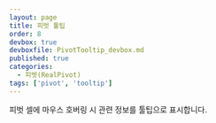 ```yaml
---
layout: page
title: 피벗 툴팁
order: 8
devbox: true
devboxfile: PivotTooltip_devbox.md
published: true
categories:
  - 피벗(RealPivot)
tags: ['pivot', 'tooltip']
---
```


피벗 셀에 마우스 호버링 시 관련 정보를 툴팁으로 표시합니다.

<link rel="stylesheet" type="text/css" href="/lib/realpivot/realpivot_eval.0.9.0/css/default_blue.css">
<link rel="stylesheet" type="text/css" href="/lib/css/pivot_demo.css">
<script type="text/javascript" src="/lib/jquery/jquery-1.11.2.min.js"></script>
<script type="text/javascript" src="/lib/realgrid/realgridjs-lic.js"></script>  
<script type="text/javascript" src="/lib/realgrid/realgridjs_eval.1.1.27/realgridjs_eval.1.1.27.min.js"></script>
<script type="text/javascript" src="/lib/realgrid/realgridjs_eval.1.1.27/realgridjs-api.1.1.27.js"></script>
<script type="text/javascript" src="/lib/realpivot/realpivot_eval.1.0.0/messages/realpivot-messages.js"></script>
<script type="text/javascript" src="/lib/realpivot/realpivot_eval.1.0.0/realpivot_eval.1.0.0.min.js"></script>


<div id="realpivot" style="width:100%;height:500px;"></div>


<script>
var dataProvider;
var pivot;

$(document).ready( function() {
    dataProvider = new RealGridJS.LocalDataProvider();
    pivot = new RealPivot("realpivot");
    pivot.setDataProvider(dataProvider);

    var fields = [{
        fieldName:"국산/수입"
    },{
        fieldName:"국가"
    },{
        fieldName:"브랜드번호"
    },{
        fieldName:"브랜드명"
    },{
        fieldName:"모델번호"
    },{
        fieldName:"모델명"
    },{
        fieldName:"색상번호"
    },{
        fieldName:"색상"
    },{
        fieldName:"판매날짜",
        dataType:"datetime",
        datetimeFormat:"yyyy-MM-dd"
    },{
        fieldName:"판매수량",
        dataType:"number"
    },{
        fieldName:"차량가격",
        dataType:"number"
    },{
        fieldName:"차종"
    },{
        fieldName:"연료"
    }];

    dataProvider.setFields(fields);

    pivot.setFieldMapping([{
        name: "국가",
        sourceField: "국가",
        valueEnable: false
    },{
        name: "브랜드명",
        sourceField: "브랜드명",
        valueEnable: false
    },{
        name: "판매분기",
        sourceField: "판매날짜",
        dateType:"quarter",
        fieldHeader:"판매분기",
        displayFormat: "${value}사분기",
        summaryFormat: "요약",
        valueEnable: false
    },{
        name: "판매년도",
        sourceField: "판매날짜",
        dateType: "year",
        fieldHeader: "판매년도",
        displayFormat: "${value}년도",
        summaryFormat: "요약",
        valueEnable: false
    },{
        name: "판매월",
        sourceField: "판매날짜",
        dateType: "month",
        fieldHeader: "판매월",
        displayFormat: "${value}월",
        summaryFormat: "요약",
        valueEnable: false
    },{
        name: "판매일",
        sourceField: "판매날짜",
        dateType: "day",
        fieldHeader: "판매일",
        displayFormat: "${value}일",
        summaryFormat: "요약",
        valueEnable: false
    },{
        name: "판매주",
        sourceField: "판매날짜",
        dateType: "weekofmonth",
        fieldHeader: "판매월주차",
        displayFormat: "${value}주차",
        summaryFormat: "요약",
        valueEnable: false
    },{
        name: "half",
        sourceField: "판매날짜",
        dateType: "half",
        fieldHeader: "판매반기",
        displayFormat: "${value}주",
        summaryFormat: "요약",
        valueEnable: false
    },{
        name: "weekofyear",
        sourceField: "판매날짜",
        dateType: "weekofyear",
        fieldHeader: "판매연주차",
        displayFormat: "${value}주",
        summaryFormat: "요약",
        valueEnable: false
    },{
        name: "판매수량",
        sourceField: "판매수량",
        numberFormat:"#,##0",
        labelEnable: false
    },{
        name: "차량가격",
        sourceField: "차량가격",
        numberFormat:"#,##0",
        labelEnable: false
    },{
        name:"차종",
        sourceField:"차종",
        valueEnable: false
    },{
        name:"연료",
        sourceField:"연료",
        valueEnable: false
    }]);

    pivot.setPivotFields({
        columns: ["판매년도","판매월"],
        rows: ["국가","브랜드명","차종"],
        values: [{
            name: "차량가격",
            expression: "sum"
        }, {
            name: "판매수량",
            expression: "sum"
        }]
    });


    $.ajax({
        url: "/resource/data/pivotDataSet.json",
        success: function (data) {
            dataProvider.fillJsonData(data,{count:5000});
        },
        complete: function(data){
            pivot.drawView();
        }
    });

    
});


</script>